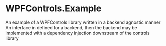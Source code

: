 # WPFControls.Example
An example of a WPFControls library written in a backend agnostic manner
An interface in defined for a backend, then the backend may be implemented with a dependency injection downstream of the controls library

